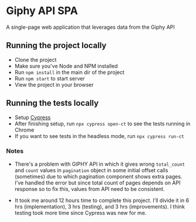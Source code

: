 # Giphy API SPA

A single-page web application that leverages data from the Giphy API

## Running the project locally
- Clone the project
- Make sure you've Node and NPM installed
- Run `npm install` in the main dir of the project 
- Run `npm start` to start server
- View the project in your browser

## Running the tests locally
- Setup [Cypress](https://docs.cypress.io/guides/getting-started/installing-cypress)
- After finishing setup, run `npx cypress open-ct` to see the tests running in Chrome
- If you want to see tests in the headless mode, run `npx cypress run-ct`

### Notes
- There's a problem with GIPHY API in which it gives wrong `total_count` and `count` values in `pagination` object in some initial offset calls (sometimes) due to which pagination component shows extra pages. I've handled the error but since total count of pages depends on API response so to fix this, values from API need to be consistent.

- It took me around 12 hours time to complete this project. I'll divide it in 6 hrs (implementation), 3 hrs (testing), and 3 hrs (improvements). I think testing took more time since Cypress was new for me. 